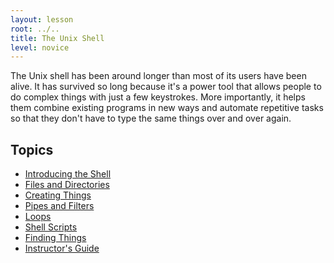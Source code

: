 ```yaml
---
layout: lesson
root: ../..
title: The Unix Shell
level: novice
---
```

The Unix shell has been around longer than most of its users have been alive.
It has survived so long because it's a power tool
that allows people to do complex things with just a few keystrokes.
More importantly,
it helps them combine existing programs in new ways
and automate repetitive tasks
so that they don't have to type the same things over and over again.

Topics
------
* [Introducing the Shell](00-intro.html)
* [Files and Directories](01-filedir.html)
* [Creating Things](02-create.html)
* [Pipes and Filters](03-pipefilter.html)
* [Loops](04-loop.html)
* [Shell Scripts](05-script.html)
* [Finding Things](06-find.html)
* [Instructor's Guide](guide.html)
